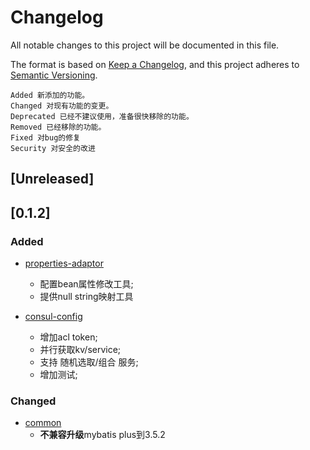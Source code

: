 # Changelog

All notable changes to this project will be documented in this file.

The format is based on [Keep a Changelog](https://keepachangelog.com/en/1.0.0/), and this project adheres
to [Semantic Versioning](https://semver.org/spec/v2.0.0.html).

```text
Added 新添加的功能。
Changed 对现有功能的变更。
Deprecated 已经不建议使用，准备很快移除的功能。
Removed 已经移除的功能。
Fixed 对bug的修复
Security 对安全的改进
```

## [Unreleased]

## [0.1.2]

### Added

- [properties-adaptor](xboot-configuration-properties-adaptor)
    - 配置bean属性修改工具;
    - 提供null string映射工具

- [consul-config](xboot-consul-config-util)
    - 增加acl token;
    - 并行获取kv/service;
    - 支持 随机选取/组合 服务;
    - 增加测试;

### Changed

- [common](xboot-spring-common)
    - **不兼容升级**mybatis plus到3.5.2

